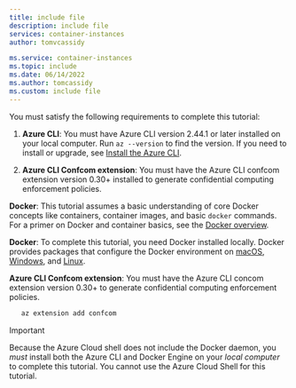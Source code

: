 ```yaml
---
title: include file
description: include file
services: container-instances
author: tomvcassidy

ms.service: container-instances
ms.topic: include
ms.date: 06/14/2022
ms.author: tomcassidy
ms.custom: include file
---
```


You must satisfy the following requirements to complete this tutorial:

1. **Azure CLI**: You must have Azure CLI version 2.44.1 or later installed on your local computer. Run `az --version` to find the version. If you need to install or upgrade, see [Install the Azure CLI][azure-cli-install].

2. **Azure CLI Confcom extension**: You must have the Azure CLI confcom extension version 0.30+ installed to generate confidential computing enforcement policies. 



**Docker**: This tutorial assumes a basic understanding of core Docker concepts like containers, container images, and basic `docker` commands. For a primer on Docker and container basics, see the [Docker overview][docker-get-started].

**Docker**: To complete this tutorial, you need Docker installed locally. Docker provides packages that configure the Docker environment on [macOS][docker-mac], [Windows][docker-windows], and [Linux][docker-linux].

**Azure CLI Confcom extension**: You must have the Azure CLI concom extension version 0.30+ to generate confidential computing enforcement policies. 
   
```bash
   az extension add confcom
 ```

> [!IMPORTANT]
> Because the Azure Cloud shell does not include the Docker daemon, you *must* install both the Azure CLI and Docker Engine on your *local computer* to complete this tutorial. You cannot use the Azure Cloud Shell for this tutorial.

<!-- LINKS - External -->
[docker-get-started]: https://docs.docker.com/engine/docker-overview/
[docker-linux]: https://docs.docker.com/engine/installation/#supported-platforms
[docker-mac]: https://docs.docker.com/docker-for-mac/
[docker-windows]: https://docs.docker.com/docker-for-windows/

<!-- LINKS - Internal -->
[azure-cli-install]: /cli/azure/install-azure-cli
